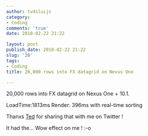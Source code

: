 ```yaml
---
author: tvdsluijs
category:
- Coding
comments: 'true'
date: 2010-02-22 21:22

layout: post
publish_date: 2010-02-22 21:22
slug: '20'
tags:
- Coding
title: 20,000 rows into FX datagrid on Nexus One

---
```

20,000 rows into FX datagrid on Nexus One + 10.1.  
  
LoadTime:1813ms Render: 396ms with real-time sorting  
  
Thanxs [Ted](http://www.onflex.org/) for sharing that with me on Twitter !  
  
It had the… Wow effect on me ! :-o


